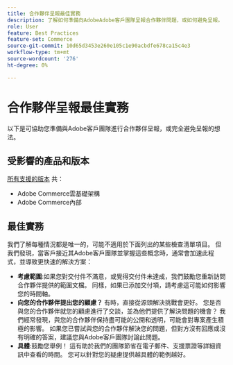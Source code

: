 ```yaml
---
title: 合作夥伴呈報最佳實務
description: 了解如何準備向AdobeAdobe客戶團隊呈報合作夥伴問題，或如何避免呈報。
role: User
feature: Best Practices
feature-set: Commerce
source-git-commit: 10d65d3453e260e105c1e90acbdfe678ca15c4e3
workflow-type: tm+mt
source-wordcount: '276'
ht-degree: 0%

---
```



# 合作夥伴呈報最佳實務

以下是可協助您準備與Adobe客戶團隊進行合作夥伴呈報，或完全避免呈報的想法。

## 受影響的產品和版本

[所有支援的版本](../../../release/versions.md) 共：

* Adobe Commerce雲基礎架構
* Adobe Commerce內部

## 最佳實務

我們了解每種情況都是唯一的，可能不適用於下面列出的某些檢查清單項目。 但我們發現，當客戶接近其Adobe客戶團隊並掌握這些概念時，通常會加速此程式，並導致更快速的解決方案：

* **考慮範圍**:如果您對交付件不滿意，或覺得交付件未達成，我們鼓勵您重新訪問合作夥伴提供的範圍文檔。 同樣，如果已添加交付項，請考慮這可能如何影響您的時間軸。
* **向您的合作夥伴提出您的顧慮？** 有時，直接從源頭解決挑戰會更好。 您是否與您的合作夥伴就您的顧慮進行了交談，並為他們提供了解決問題的機會？ 我們經常發現，與您的合作夥伴保持盡可能的公開和透明，可能會對專案產生積極的影響。 如果您已嘗試與您的合作夥伴解決您的問題，但對方沒有回應或沒有明確的答案，建議您與Adobe客戶團隊討論此問題。
* **具體**:鼓勵您舉例！ 這有助於我們的團隊節省在電子郵件、支援票證等詳細資訊中查看的時間。 您可以針對您的疑慮提供越具體的範例越好。
